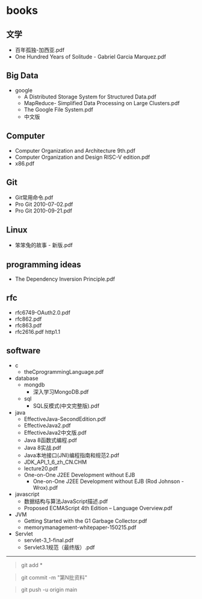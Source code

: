 # books

## 文学

- 百年孤独-加西亚.pdf
- One Hundred Years of Solitude - Gabriel Garcia Marquez.pdf

## Big Data

- google
    - A Distributed Storage System for Structured Data.pdf
    - MapReduce- Simplified Data Processing on Large Clusters.pdf
    - The Google File System.pdf
    - 中文版

## Computer

- Computer Organization and Architecture 9th.pdf
- Computer Organization and Design RISC-V edition.pdf
- x86.pdf

## Git

- Git常用命令.pdf
- Pro Git 2010-07-02.pdf
- Pro Git 2010-09-21.pdf

## Linux

- 笨笨兔的故事 - 新版.pdf

## programming ideas

- The Dependency Inversion Principle.pdf

## rfc

- rfc6749-OAuth2.0.pdf
- rfc862.pdf
- rfc863.pdf
- rfc2616.pdf http1.1

## software

- c
    - theCprogrammingLanguage.pdf
- database
    - mongdb
        - 深入学习MongoDB.pdf 
    - sql
        - SQL反模式(中文完整版).pdf
- java
    - EffectiveJava-SecondEdition.pdf
    - EffectiveJava2.pdf
    - EffectiveJava2中文版.pdf
    - Java 8函数式编程.pdf
    - Java 8实战.pdf
    - Java本地接口(JNI)编程指南和规范2.pdf
    - JDK_API_1_6_zh_CN.CHM
    - lecture20.pdf
    - One-on-One J2EE Development without EJB
        - One-on-One J2EE Development without EJB (Rod Johnson - Wrox).pdf
- javascript
    - 数据结构与算法JavaScript描述.pdf
    - Proposed ECMAScript 4th Edition – Language Overview.pdf
- JVM
    - Getting Started with the G1 Garbage Collector.pdf
    - memorymanagement-whitepaper-150215.pdf
- Servlet
    - servlet-3_1-final.pdf
    - Servlet3.1规范（最终版）.pdf

---

> git add * 

> git commit -m "第N批资料"

> git push -u origin main   